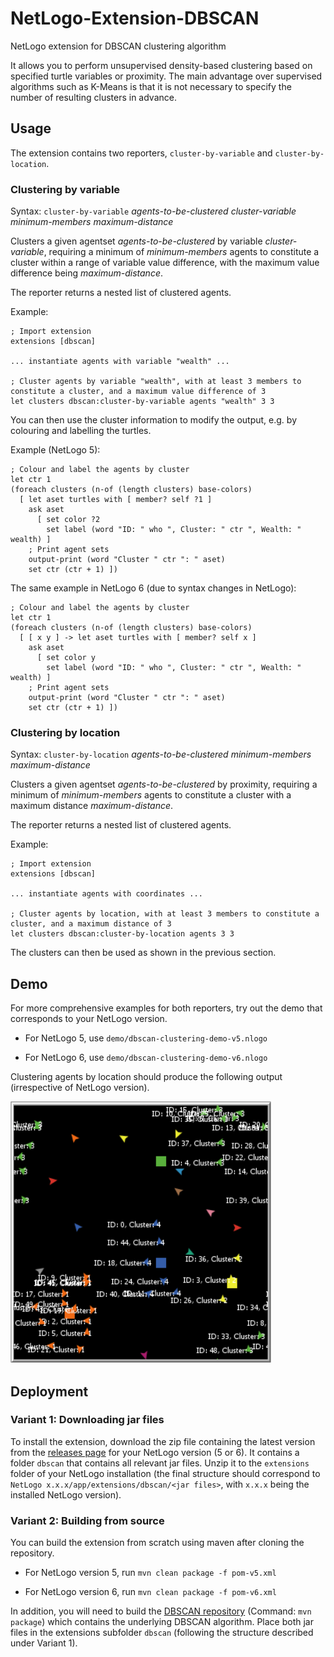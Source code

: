 # NetLogo-Extension-DBSCAN
NetLogo extension for DBSCAN clustering algorithm

It allows you to perform unsupervised density-based clustering based on specified turtle variables or proximity. The main advantage over supervised algorithms such as K-Means is that it is not necessary to specify the number of resulting clusters in advance.

## Usage

The extension contains two reporters, `cluster-by-variable` and `cluster-by-location`.

### Clustering by variable

Syntax: `cluster-by-variable` *agents-to-be-clustered* *cluster-variable* *minimum-members* *maximum-distance*

Clusters a given agentset *agents-to-be-clustered* by variable *cluster-variable*, requiring a minimum of *minimum-members* agents to constitute a cluster within a range of variable value difference, with the maximum value difference being *maximum-distance*.

The reporter returns a nested list of clustered agents.

Example:

```
; Import extension
extensions [dbscan]

... instantiate agents with variable "wealth" ...

; Cluster agents by variable "wealth", with at least 3 members to constitute a cluster, and a maximum value difference of 3
let clusters dbscan:cluster-by-variable agents "wealth" 3 3
```

You can then use the cluster information to modify the output, e.g. by colouring and labelling the turtles.

Example (NetLogo 5):

```
; Colour and label the agents by cluster
let ctr 1
(foreach clusters (n-of (length clusters) base-colors)
  [ let aset turtles with [ member? self ?1 ]
    ask aset
      [ set color ?2
        set label (word "ID: " who ", Cluster: " ctr ", Wealth: " wealth) ]
    ; Print agent sets
    output-print (word "Cluster " ctr ": " aset)
    set ctr (ctr + 1) ])
```

The same example in NetLogo 6 (due to syntax changes in NetLogo):

```
; Colour and label the agents by cluster
let ctr 1
(foreach clusters (n-of (length clusters) base-colors)
  [ [ x y ] -> let aset turtles with [ member? self x ]
    ask aset
      [ set color y
        set label (word "ID: " who ", Cluster: " ctr ", Wealth: " wealth) ]
    ; Print agent sets
    output-print (word "Cluster " ctr ": " aset)
    set ctr (ctr + 1) ])
```

### Clustering by location

Syntax: `cluster-by-location` *agents-to-be-clustered* *minimum-members* *maximum-distance*

Clusters a given agentset *agents-to-be-clustered* by proximity, requiring a minimum of *minimum-members* agents to constitute a cluster with a maximum distance *maximum-distance*.

The reporter returns a nested list of clustered agents.

Example:

```
; Import extension
extensions [dbscan]

... instantiate agents with coordinates ...

; Cluster agents by location, with at least 3 members to constitute a cluster, and a maximum distance of 3
let clusters dbscan:cluster-by-location agents 3 3
```

The clusters can then be used as shown in the previous section.

## Demo

For more comprehensive examples for both reporters, try out the demo that corresponds to your NetLogo version.

* For NetLogo 5, use `demo/dbscan-clustering-demo-v5.nlogo`

* For NetLogo 6, use `demo/dbscan-clustering-demo-v6.nlogo`

Clustering agents by location should produce the following output (irrespective of NetLogo version).

![Location-based clustering demo output](https://github.com/chrfrantz/NetLogo-Extension-DBSCAN/raw/master/doc/ExampleLocationBasedClusteringOutput.png)

## Deployment

### Variant 1: Downloading jar files

To install the extension, download the zip file containing the latest version from the [releases page](https://github.com/chrfrantz/NetLogo-Extension-DBSCAN/releases) for your NetLogo version (5 or 6). It contains a folder `dbscan` that contains all relevant jar files. Unzip it to the `extensions` folder of your NetLogo installation (the final structure should correspond to `NetLogo x.x.x/app/extensions/dbscan/<jar files>`, with `x.x.x` being the installed NetLogo version).

### Variant 2: Building from source

You can build the extension from scratch using maven after cloning the repository. 

* For NetLogo version 5, run `mvn clean package -f pom-v5.xml`

* For NetLogo version 6, run `mvn clean package -f pom-v6.xml`

In addition, you will need to build the [DBSCAN repository](https://github.com/chrfrantz/DBSCAN.git) (Command: `mvn package`) which contains the underlying DBSCAN algorithm. Place both jar files in the extensions subfolder `dbscan` (following the structure described under Variant 1).


